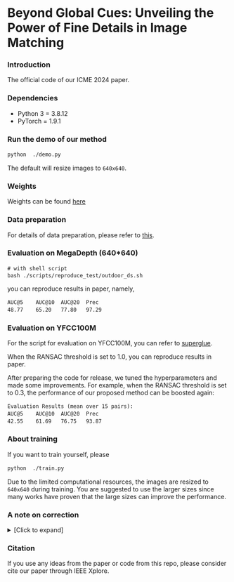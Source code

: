 # Beyond Global Cues: Unveiling the Power of Fine Details in Image Matching

### Introduction
The official code of our ICME 2024 paper.

### Dependencies
* Python 3 = 3.8.12
* PyTorch = 1.9.1

### Run the demo of our method
```sh
python  ./demo.py
```
The default will resize images to `640x640`.

### Weights

Weights can be found [here](https://pan.baidu.com/s/1W-Ame3A3s378JKSB2bOjNw?pwd=38n7)

### Data preparation

For details of data preparation, please refer to [this](https://github.com/HUSTNO1WXY/FineFormer/blob/main/docs/TRAINING.md).

### Evaluation on MegaDepth (640*640)
```shell
# with shell script
bash ./scripts/reproduce_test/outdoor_ds.sh
```

you can reproduce results in paper, namely,
```txt
AUC@5    AUC@10  AUC@20  Prec
48.77    65.20   77.80   97.29 
```

### Evaluation on YFCC100M
For the script for evaluation on YFCC100M, you can refer to [superglue](https://github.com/magicleap/SuperGluePretrainedNetwork).

When the RANSAC threshold is set to 1.0, you can reproduce results in paper.

After preparing the code for release, we tuned the hyperparameters and made some improvements. For example, when the RANSAC threshold is set to 0.3, the performance of our proposed method can be boosted again:
```txt
Evaluation Results (mean over 15 pairs):
AUC@5    AUC@10  AUC@20  Prec
42.55    61.69   76.75   93.87 
```

### About training

If you want to train yourself, please
```sh
python  ./train.py
```

Due to the limited computational resources, the images are resized to `640x640` during training. You are suggested to use the larger sizes since many works have proven that the large sizes can improve the performance.

### A note on correction
<details>
  <summary>[Click to expand]</summary>
  
In Table 1 and Table 2, the AUC scores for some entries are repeated. The same story goes for our [another work](https://ieeexplore.ieee.org/document/10485434). Here we make the correction (shown in red):

<p align="center">
  <img src="table.png" width="800">
</p>

Notice that this is just a copy/paste mistake and has no influence about evaluation and conclusions of our papers.
</details>

### Citation
If you use any ideas from the paper or code from this repo, please consider cite our paper through IEEE Xplore.
